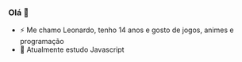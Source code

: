 ### Olá 👋

- ⚡ Me chamo Leonardo, tenho 14 anos e gosto de jogos, animes e programação
- 🌱 Atualmente estudo Javascript
